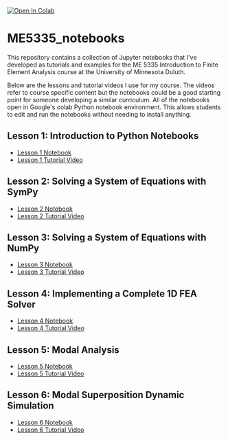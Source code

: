 [![Open In Colab](https://colab.research.google.com/assets/colab-badge.svg)](https://colab.research.google.com/github/mgreminger/ME5335_notebooks/blob/master/)

# ME5335_notebooks
This repository contains a collection of Jupyter notebooks that I've developed as tutorials and examples for the ME 5335 Introduction to Finite Element Analysis course at the University of Minnesota Duluth. 

Below are the lessons and tutorial videos I use for my course. The videos refer to course specific content but the notebooks could be a good starting point for someone developing a similar curriculum. All of the notebooks open in Google's colab Python notebook environment. This allows students to edit and run the notebooks without needing to install anything.

## Lesson 1: Introduction to Python Notebooks
* [Lesson 1 Notebook](https://colab.research.google.com/github/mgreminger/ME5335_notebooks/blob/master/python_notebook_tutorial.ipynb)
* [Lesson 1 Tutorial Video](https://youtu.be/UKcNBFiIGaQ)

## Lesson 2: Solving a System of Equations with SymPy
* [Lesson 2 Notebook](https://colab.research.google.com/github/mgreminger/ME5335_notebooks/blob/master/sympy_example_partially_completed.ipynb)
* [Lesson 2 Tutorial Video](https://youtu.be/7VuA0-NBXcc)

## Lesson 3: Solving a System of Equations with NumPy
* [Lesson 3 Notebook](https://colab.research.google.com/github/mgreminger/ME5335_notebooks/blob/master/numpy_example_partially_completed.ipynb)
* [Lesson 3 Tutorial Video](https://youtu.be/EQ5VLo8M434)

## Lesson 4: Implementing a Complete 1D FEA Solver
* [Lesson 4 Notebook](https://colab.research.google.com/github/mgreminger/ME5335_notebooks/blob/master/extension_due_to_weight_partially_completed.ipynb)
* [Lesson 4 Tutorial Video](https://youtu.be/PEU-88ekxiA)

## Lesson 5: Modal Analysis
* [Lesson 5 Notebook](https://colab.research.google.com/github/mgreminger/ME5335_notebooks/blob/master/modal_analysis.ipynb)
* [Lesson 5 Tutorial Video](https://youtu.be/N3MncGTTdCU)

## Lesson 6: Modal Superposition Dynamic Simulation
* [Lesson 6 Notebook](https://colab.research.google.com/github/mgreminger/ME5335_notebooks/blob/master/HW6_empty.ipynb)
* [Lesson 6 Tutorial Video](https://youtu.be/MYc-Dh_wpSI)
